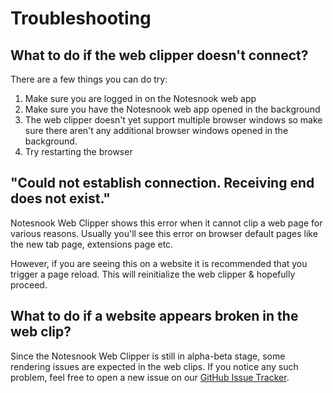 # Troubleshooting

## What to do if the web clipper doesn't connect?

There are a few things you can do try:

1. Make sure you are logged in on the Notesnook web app
2. Make sure you have the Notesnook web app opened in the background
3. The web clipper doesn't yet support multiple browser windows so make sure there aren't any additional browser windows opened in the background.
4. Try restarting the browser

## "Could not establish connection. Receiving end does not exist."

Notesnook Web Clipper shows this error when it cannot clip a web page for various reasons. Usually you'll see this error on browser default pages like the new tab page, extensions page etc.

However, if you are seeing this on a website it is recommended that you trigger a page reload. This will reinitialize the web clipper & hopefully proceed.

## What to do if a website appears broken in the web clip?

Since the Notesnook Web Clipper is still in alpha-beta stage, some rendering issues are expected in the web clips. If you notice any such problem, feel free to open a new issue on our [GitHub Issue Tracker](https://github.com/streetwriters/notesnook/issues/new/choose).
